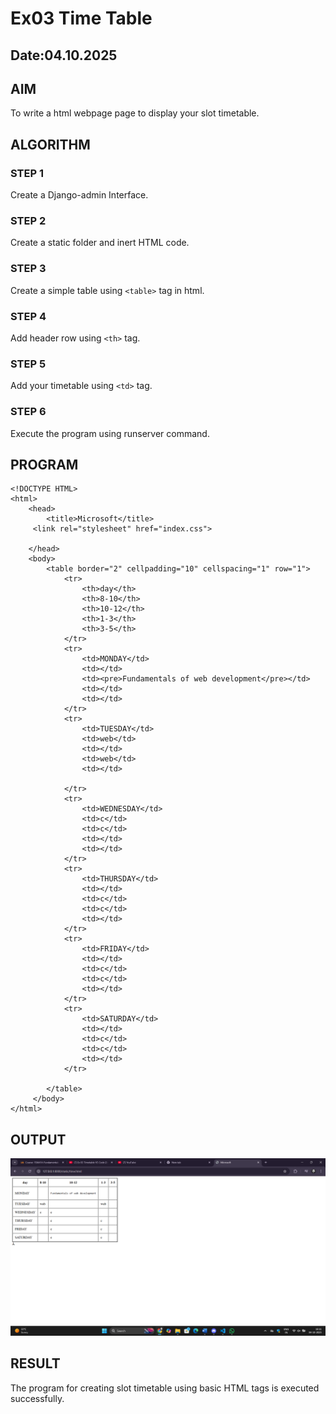 # Ex03 Time Table
## Date:04.10.2025

## AIM
To write a html webpage page to display your slot timetable.

## ALGORITHM
### STEP 1
Create a Django-admin Interface.

### STEP 2
Create a static folder and inert HTML code.

### STEP 3
Create a simple table using ```<table>``` tag in html.

### STEP 4
Add header row using ```<th>``` tag.

### STEP 5
Add your timetable using ```<td>``` tag.

### STEP 6
Execute the program using runserver command.

## PROGRAM
~~~
<!DOCTYPE HTML>
<html>
    <head>
        <title>Microsoft</title>
     <link rel="stylesheet" href="index.css">
        
    </head>
    <body>
        <table border="2" cellpadding="10" cellspacing="1" row="1">
            <tr>
                <th>day</th>
                <th>8-10</th>
                <th>10-12</th>
                <th>1-3</th>
                <th>3-5</th>
            </tr>
            <tr>
                <td>MONDAY</td>
                <td></td>
                <td><pre>Fundamentals of web development</pre></td>
                <td></td>
                <td></td>
            </tr>
            <tr>
                <td>TUESDAY</td>
                <td>web</td>
                <td></td>
                <td>web</td>
                <td></td>
                
            </tr>
            <tr>
                <td>WEDNESDAY</td>
                <td>c</td>
                <td>c</td>
                <td></td>
                <td></td>
            </tr>
            <tr>
                <td>THURSDAY</td>
                <td></td>
                <td>c</td>
                <td>c</td>
                <td></td>
            </tr> 
            <tr>
                <td>FRIDAY</td>
                <td></td>
                <td>c</td>
                <td>c</td>
                <td></td>
            </tr> 
            <tr>
                <td>SATURDAY</td>
                <td></td>
                <td>c</td>
                <td>c</td>
                <td></td>
            </tr> 
             
        </table>
     </body>
</html>
~~~

## OUTPUT
![alt text](<Screenshot 2025-10-04 161107.png>)

## RESULT
The program for creating slot timetable using basic HTML tags is executed successfully.
